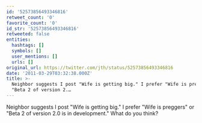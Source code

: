 ```yaml
---
id: '52573856493346816'
retweet_count: '0'
favorite_count: '0'
id_str: '52573856493346816'
retweeted: false
entities:
  hashtags: []
  symbols: []
  user_mentions: []
  urls: []
original_url: https://twitter.com/jth/status/52573856493346816
date: '2011-03-29T03:32:38.000Z'
title: >-
  Neighbor suggests I post "Wife is getting big." I prefer "Wife is preggers" or
  "Beta 2 of version 2.…
---
```


Neighbor suggests I post "Wife is getting big." I prefer "Wife is preggers" or "Beta 2 of version 2.0 is in development." What do you think?